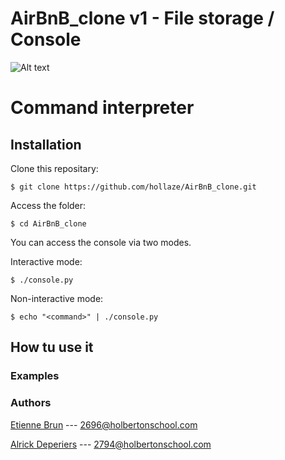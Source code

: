 # AirBnB_clone v1 - File storage / Console
![Alt text](https://holbertonintranet.s3.amazonaws.com/uploads/medias/2018/6/815046647d23428a14ca.png "The part of this project: v1")

# Command interpreter

## Installation

Clone this repositary:

    $ git clone https://github.com/hollaze/AirBnB_clone.git 

Access the folder:

    $ cd AirBnB_clone

You can access the console via two modes.

Interactive mode:

    $ ./console.py

Non-interactive mode:

    $ echo "<command>" | ./console.py

## How tu use it

### Examples

### Authors

[Etienne Brun](https://github.com/EtienneBrJ) --- <2696@holbertonschool.com>

[Alrick Deperiers](https://github.com/hollaze) --- <2794@holbertonschool.com>
